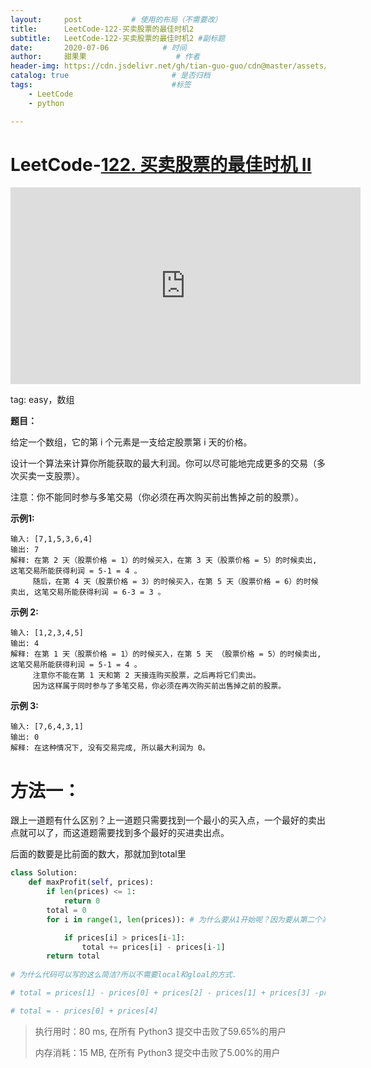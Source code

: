 ```yaml
---
layout:     post           # 使用的布局（不需要改）
title:      LeetCode-122-买卖股票的最佳时机2
subtitle:   LeetCode-122-买卖股票的最佳时机2 #副标题
date:       2020-07-06            # 时间
author:     甜果果                    # 作者
header-img: https://cdn.jsdelivr.net/gh/tian-guo-guo/cdn@master/assets/picgoimg/20200701171155.png  #背景图片
catalog: true                       # 是否归档
tags:                               #标签
    - LeetCode
    - python

---
```


# LeetCode-[122. 买卖股票的最佳时机 II](https://leetcode-cn.com/problems/best-time-to-buy-and-sell-stock-ii/)

<iframe width="560" height="315" src="https://www.youtube.com/embed/bCbg9q3jIrk" frameborder="0" allow="accelerometer; autoplay; encrypted-media; gyroscope; picture-in-picture" allowfullscreen></iframe>

tag: easy，数组

**题目：**

给定一个数组，它的第 i 个元素是一支给定股票第 i 天的价格。

设计一个算法来计算你所能获取的最大利润。你可以尽可能地完成更多的交易（多次买卖一支股票）。

注意：你不能同时参与多笔交易（你必须在再次购买前出售掉之前的股票）。

**示例1:**

```
输入: [7,1,5,3,6,4]
输出: 7
解释: 在第 2 天（股票价格 = 1）的时候买入，在第 3 天（股票价格 = 5）的时候卖出, 这笔交易所能获得利润 = 5-1 = 4 。
     随后，在第 4 天（股票价格 = 3）的时候买入，在第 5 天（股票价格 = 6）的时候卖出, 这笔交易所能获得利润 = 6-3 = 3 。
```

**示例 2:**

```
输入: [1,2,3,4,5]
输出: 4
解释: 在第 1 天（股票价格 = 1）的时候买入，在第 5 天 （股票价格 = 5）的时候卖出, 这笔交易所能获得利润 = 5-1 = 4 。
     注意你不能在第 1 天和第 2 天接连购买股票，之后再将它们卖出。
     因为这样属于同时参与了多笔交易，你必须在再次购买前出售掉之前的股票。
```

**示例 3:**

```
输入: [7,6,4,3,1]
输出: 0
解释: 在这种情况下, 没有交易完成, 所以最大利润为 0。
```

# 方法一：

跟上一道题有什么区别？上一道题只需要找到一个最小的买入点，一个最好的卖出点就可以了，而这道题需要找到多个最好的买进卖出点。

后面的数要是比前面的数大，那就加到total里

```python
class Solution:
    def maxProfit(self, prices):
        if len(prices) <= 1:
            return 0
        total = 0
        for i in range(1, len(prices)): # 为什么要从1开始呢？因为要从第二个减第一个算起

            if prices[i] > prices[i-1]:
                total += prices[i] - prices[i-1]
        return total
   
# 为什么代码可以写的这么简洁?所以不需要local和gloal的方式.

# total = prices[1] - prices[0] + prices[2] - prices[1] + prices[3] -prices[2] + prices[4] - prices[3]

# total = - prices[0] + prices[4]
```

>执行用时：80 ms, 在所有 Python3 提交中击败了59.65%的用户
>
>内存消耗：15 MB, 在所有 Python3 提交中击败了5.00%的用户